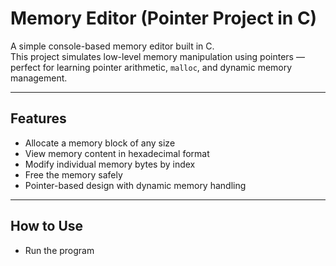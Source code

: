 # Memory Editor (Pointer Project in C)

A simple console-based memory editor built in C.  
This project simulates low-level memory manipulation using pointers — perfect for learning pointer arithmetic, `malloc`, and dynamic memory management.

---

## Features

- Allocate a memory block of any size
- View memory content in hexadecimal format
- Modify individual memory bytes by index
- Free the memory safely
- Pointer-based design with dynamic memory handling

---

## How to Use

- Run the program